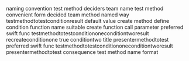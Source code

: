naming convention test method deciders team name test method convenient form decided team method named way testmethodtotestconditionresult default value create method define condition function name suitable create function call parameter preferred swift func testmethodtotestconditiononeconditiontworesult recreateconditionone true conditiontwo title presentermethodtotest preferred swift func testmethodtotestconditiononeconditiontworesult presentermethodtotest consequence test method name format